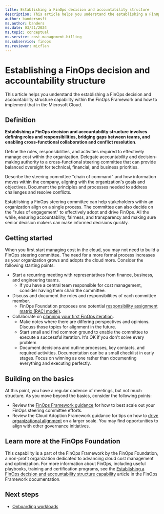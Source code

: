 ```yaml
---
title: Establishing a FinOps decision and accountability structure
description: This article helps you understand the establishing a FinOps decision and accountability structure capability within the FinOps Framework and how to implement that in the Microsoft Cloud.
author: bandersmsft
ms.author: banders
ms.date: 03/21/2024
ms.topic: conceptual
ms.service: cost-management-billing
ms.subservice: finops
ms.reviewer: micflan
---
```


# Establishing a FinOps decision and accountability structure

This article helps you understand the establishing a FinOps decision and accountability structure capability within the FinOps Framework and how to implement that in the Microsoft Cloud.

## Definition

**Establishing a FinOps decision and accountability structure involves defining roles and responsibilities, bridging gaps between teams, and enabling cross-functional collaboration and conflict resolution.**

Define the roles, responsibilities, and activities required to effectively manage cost within the organization. Delegate accountability and decision-making authority to a cross-functional steering committee that can provide balanced oversight for technical, financial, and business priorities.

Describe the steering committee "chain of command" and how information moves within the company, aligning with the organization's goals and objectives. Document the principles and processes needed to address challenges and resolve conflicts.

Establishing a FinOps steering committee can help stakeholders within an organization align on a single process. The committee can also decide on the "rules of engagement" to effectively adopt and drive FinOps. All the while, ensuring accountability, fairness, and transparency and making sure senior decision makers can make informed decisions quickly.

## Getting started

When you first start managing cost in the cloud, you may not need to build a FinOps steering committee. The need for a more formal process increases as your organization grows and adopts the cloud more. Consider the following starting points:

- Start a recurring meeting with representatives from finance, business, and engineering teams.
  - If you have a central team responsible for cost management, consider having them chair the committee.
- Discuss and document the roles and responsibilities of each committee member.
  - FinOps Foundation proposes one potential [responsibility assignment matrix (RACI model)](https://www.finops.org/wg/adopting-finops/#accountability-and-expectations-by-team-raci--daci-modeling).
- Collaborate on [planning your first FinOps iteration](conduct-finops-iteration.md).
  - Make notes where there are differing perspectives and opinions. Discuss those topics for alignment in the future.
  - Start small and find common ground to enable the committee to execute a successful iteration. It's OK if you don't solve every problem.
  - Document decisions and outline processes, key contacts, and required activities. Documentation can be a small checklist in early stages. Focus on winning as one rather than documenting everything and executing perfectly.

## Building on the basics

At this point, you have a regular cadence of meetings, but not much structure. As you move beyond the basics, consider the following points:

- Review the [FinOps Framework guidance](https://www.finops.org/framework/capabilities/decision-accountability-structure/) for how to best scale out your FinOps steering committee efforts.
- Review the Cloud Adoption Framework guidance for tips on how to [drive organizational alignment](/azure/cloud-adoption-framework/organize) on a larger scale. You may find opportunities to align with other governance initiatives.

## Learn more at the FinOps Foundation

This capability is a part of the FinOps Framework by the FinOps Foundation, a non-profit organization dedicated to advancing cloud cost management and optimization. For more information about FinOps, including useful playbooks, training and certification programs, see the [Establishing a FinOps decision and accountability structure capability](https://www.finops.org/framework/capabilities/decision-accountability-structure/) article in the FinOps Framework documentation.

## Next steps

- [Onboarding workloads](capabilities-workloads.md)